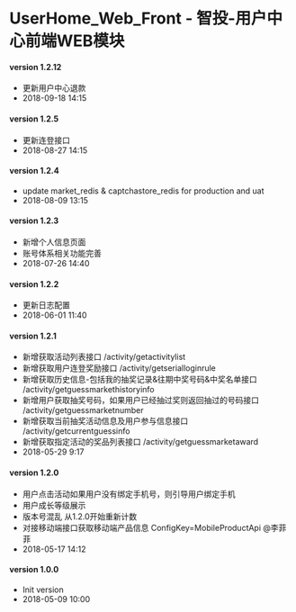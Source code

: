 # UserHome_Web_Front - 智投-用户中心前端WEB模块

#### version 1.2.12
* 更新用户中心退款
* 2018-09-18 14:15

#### version 1.2.5
* 更新连登接口
* 2018-08-27 14:15

#### version 1.2.4
* update  market_redis & captchastore_redis for production and uat
* 2018-08-09 13:15

#### version 1.2.3
* 新增个人信息页面
* 账号体系相关功能完善
* 2018-07-26 14:40

#### version 1.2.2
* 更新日志配置
* 2018-06-01 11:40

#### version 1.2.1
* 新增获取活动列表接口    /activity/getactivitylist
* 新增获取用户连登奖励接口    /activity/getserialloginrule
* 新增获取历史信息-包括我的抽奖记录&往期中奖号码&中奖名单接口    /activity/getguessmarkethistoryinfo
* 新增用户获取抽奖号码，如果用户已经抽过奖则返回抽过的号码接口    /activity/getguessmarketnumber
* 新增获取当前抽奖活动信息及用户参与信息接口    /activity/getcurrentguessinfo
* 新增获取指定活动的奖品列表接口    /activity/getguessmarketaward
* 2018-05-29 9:17

#### version 1.2.0
* 用户点击活动如果用户没有绑定手机号，则引导用户绑定手机
* 用户成长等级展示
* 版本号混乱 从1.2.0开始重新计数
* 对接移动端接口获取移动端产品信息 ConfigKey=MobileProductApi @李菲菲
* 2018-05-17 14:12

#### version 1.0.0
* Init version
* 2018-05-09 10:00